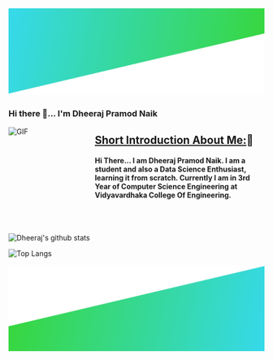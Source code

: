 <img src="images/header.png" alt="header">

<p align="center">
  <h3>Hi there 👋... I'm Dheeraj Pramod Naik</h3>
</p>


<img align="left" width="170" height="170" alt="GIF" src="https://media.giphy.com/media/3o7TKMt1VVNkHV2PaE/giphy.gif" />


<h2><ins>Short Introduction About Me:</ins>🙂</h2>

#### Hi There... I am Dheeraj Pramod Naik. I am a student and also a Data Science Enthusiast, learning it from scratch. Currently I am in 3rd Year of Computer Science Engineering at Vidyavardhaka College Of Engineering.
<br><br>



![Dheeraj's github stats](https://github-readme-stats.vercel.app/api?username=DheerajPramodNaik&show_icons=true&theme=dracula) 


![Top Langs](https://github-readme-stats.vercel.app/api/top-langs/?username=DheerajPramodNaik&layout=compact&hide_border=true)

<img src="images/footer.png" alt="footer">

<!--
**DheerajPramodNaik/DheerajPramodNaik** is a ✨ _special_ ✨ repository because its `README.md` (this file) appears on your GitHub profile.

Here are some ideas to get you started:

- 🔭 I’m currently working on ...
- 🌱 I’m currently learning ...
- 👯 I’m looking to collaborate on ...
- 🤔 I’m looking for help with ...
- 💬 Ask me about ...
- 📫 How to reach me: ...
- 😄 Pronouns: ...
- ⚡ Fun fact: ...
-->

